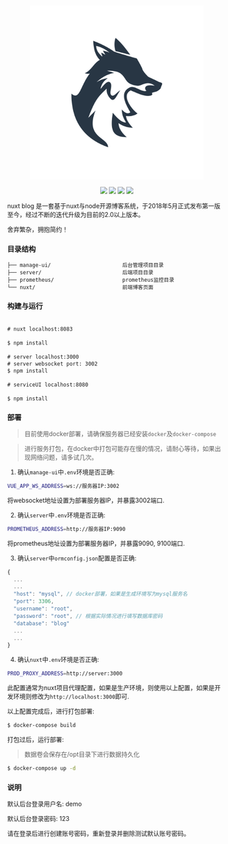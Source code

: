 <p align="center">
  <a href="http://nestjs.com/" target="blank"><img src="./manage-ui/modules/src/assets/logo.svg" width="400" alt="nuxt-blog" /></a>
</p>

<p align="center">
  <img src ="https://img.shields.io/badge/version-2.0.0-blueviolet.svg"/>
  <img src ="https://img.shields.io/badge/license-MIT-blue.svg"/>
  <img src ="https://img.shields.io/badge/macOS-passing-green"/>
  <img src ="https://img.shields.io/badge/build-passing-green"/>
</p>


nuxt blog 是一套基于nuxt与node开源博客系统，于2018年5月正式发布第一版至今，经过不断的迭代升级为目前的2.0以上版本。

舍弃繁杂，拥抱简约！


### 目录结构

```
├── manage-ui/                       后台管理项目目录
├── server/                          后端项目目录
├── prometheus/                      prometheus监控目录
└── nuxt/                            前端博客页面
```

### 构建与运行

```shell

# nuxt localhost:8083

$ npm install

# server localhost:3000
# server websocket port: 3002
$ npm install

# serviceUI localhost:8080

$ npm install

```

### 部署

> 目前使用docker部署，请确保服务器已经安装`docker`及`docker-compose`


> 进行服务打包，在docker中打包可能存在慢的情况，请耐心等待，如果出现网络问题，请多试几次。



1. 确认`manage-ui`中`.env`环境是否正确:

```sh
VUE_APP_WS_ADDRESS=ws://服务器IP:3002
```

将websocket地址设置为部署服务器IP，并暴露3002端口.

2. 确认`server`中`.env`环境是否正确:

```sh
PROMETHEUS_ADDRESS=http://服务器IP:9090
```

将prometheus地址设置为部署服务器IP，并暴露9090, 9100端口.

3. 确认`server`中`ormconfig.json`配置是否正确:

```js
{
  ...
  ...
  "host": "mysql", // docker部署，如果是生成环境写为mysql服务名
  "port": 3306,
  "username": "root",
  "password": "root", // 根据实际情况进行填写数据库密码
  "database": "blog"
  ...
  ...
}
```

4. 确认`nuxt`中`.env`环境是否正确:

```sh
PROD_PROXY_ADDRESS=http://server:3000
```

此配置通常为nuxt项目代理配置，如果是生产环境，则使用以上配置，如果是开发环境则修改为`http://localhost:3000`即可.

以上配置完成后，进行打包部署:

```sh
$ docker-compose build
```

打包过后，运行部署:

> 数据卷会保存在/opt目录下进行数据持久化

```sh
$ docker-compose up -d
```

### 说明

默认后台登录用户名: demo

默认后台登录密码: 123

请在登录后进行创建账号密码，重新登录并删除测试默认账号密码。
